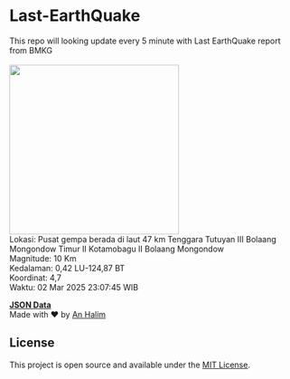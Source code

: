 # Last-EarthQuake
This repo will looking update every 5 minute with Last EarthQuake report from BMKG
<br>
<br>
<img src="undefined" width="300"/>
<br>
Lokasi: Pusat gempa berada di laut 47 km Tenggara Tutuyan  III Bolaang Mongondow Timur II Kotamobagu II Bolaang Mongondow <br>
Magnitude: 10 Km <br>
Kedalaman: 0,42 LU-124,87 BT <br>
Koordinat: 4,7 <br>
Waktu: 02 Mar 2025 23:07:45 WIB <br>

<a href="./data/data.json">**JSON Data**</a>
<br>
Made with ❤️ by <a href="https://github.com/an-halim">An Halim</a>
## License

This project is open source and available under the [MIT License](LICENSE).
